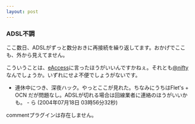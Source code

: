 ```yaml
---
layout: post
---
```

<h3>ADSL不調</h3>
<p>ここ数日、ADSLがずっと数分おきに再接続を繰り返してます。おかげでここも、外から見えてません。</p>
<p>こういうことは、<a href="http://www.eaccess.co.jp/">eAccess</a>に言ったほうがいいんですかねぇ。それとも<a href="http://www.nifty.com/">@nifty</a>なんでしょうか。いずれにせよ不便でしょうがないです。</p>
<ul>
<li>連休中につき、深夜ハック。やっとここが見れた。ちなみにうちはFlet's + OCN だが問題なし。ADSLが切れる場合は回線業者に連絡のほうがいいかも。 - ら (2004年07月18日 03時56分32秒)</li>
</ul>
<p><span class="error">commentプラグインは存在しません。</span> </p>
